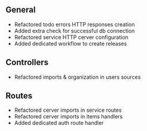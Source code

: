 ## General
- Refactored todo errors HTTP responses creation
- Added extra check for successful db connection
- Refactored service HTTP cerver configuration
- Added dedicated workflow to create releases

## Controllers
- Refactored imports & organization in users sources

## Routes
- Refactored cerver imports in service routes
- Refactored cerver imports in items handlers
- Added dedicated auth route handler